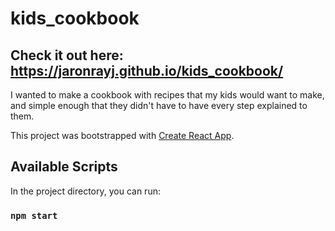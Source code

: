 # kids_cookbook

## Check it out here: https://jaronrayj.github.io/kids_cookbook/

I wanted to make a cookbook with recipes that my kids would want to make, and simple enough that they didn't have to have every step explained to them. 

This project was bootstrapped with [Create React App](https://github.com/facebook/create-react-app).

## Available Scripts

In the project directory, you can run:

### `npm start`




